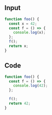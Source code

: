 
## Input

```javascript
function foo() {
  const x = 42;
  const f = () => {
    console.log(x);
  };
  f();
  return x;
}

```

## Code

```javascript
function foo() {
  const f = () => {
    console.log(42);
  };

  f();
  return 42;
}

```
      